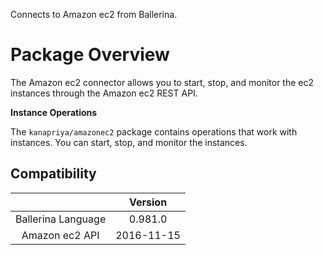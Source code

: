 Connects to Amazon ec2 from Ballerina. 

# Package Overview

The Amazon ec2 connector allows you to start, stop, and monitor the ec2 instances through the Amazon ec2 REST API.

**Instance Operations**

The `kanapriya/amazonec2` package contains operations that work with instances. You can start, stop, and monitor the 
instances.

## Compatibility
|                    |    Version     |  
|:------------------:|:--------------:|
| Ballerina Language |   0.981.0      |
| Amazon ec2 API     |   2016-11-15   |
